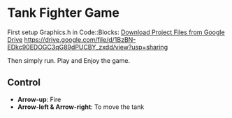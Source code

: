 # Tank Fighter Game

First setup Graphics.h in Code::Blocks:
[Download Project Files from Google Drive](https://drive.google.com/drive/folders/your-folder-id)
https://drive.google.com/file/d/1BzBN-EDkc90EDOGC3qG89dPUCBY_zxdd/view?usp=sharing

Then simply run.
Play and Enjoy the game.

## Control

- **Arrow-up**: Fire
- **Arrow-left & Arrow-right**: To move the tank

